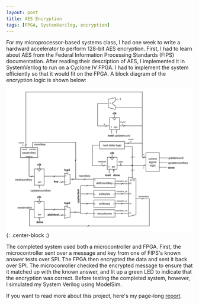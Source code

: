 ```yaml
---
layout: post
title: AES Encryption
tags: [FPGA, SystemVerilog, encryption]
---
```


For my microprocessor-based systems class, I had one week to write a hardward accelerator to perform 128-bit AES encryption. First, I had to learn about AES from the Federal Information Processing Standards (FIPS) documentation. After reading their description of AES, I implemented it in SystemVerilog to run on a Cyclone IV FPGA. I had to implement the system efficiently so that it would fit on the FPGA. A block diagram of the encryption logic is shown below:

![aes](/img/aes-block-diagram.png){: .center-block :}

The completed system used both a microcontroller and FPGA. First, the microcontroller sent over a message and key from one of FIPS's known answer tests over SPI. The FPGA then encrypted the data and sent it back over SPI. The microconroller checked the encrypted message to ensure that it matched up with the known answer, and lit up a green LED to indicate that the encryption was correct. Before testing the completed system, however, I simulated my System Verilog using ModelSim.

If you want to read more about this project, here's my page-long [report](https://docs.google.com/document/d/1tOqIiKSgTtSrEarCyQiouib9EoZr7X_IT_qe3KH0FcQ/edit?usp=sharing).
